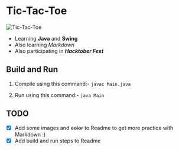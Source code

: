 # Tic-Tac-Toe
![Tic-Tac-Toe](https://upload.wikimedia.org/wikipedia/commons/thumb/3/32/Tic_tac_toe.svg/1200px-Tic_tac_toe.svg.png)
* Learning **Java** and **Swing**
* Also learning *Markdown*
* Also participating in ***Hacktober Fest***

## Build and Run
1. Compile using this command:-
```javac Main.java```

2. Run using this command:-
```java Main```

## TODO
- [x] Add some images and ~~color~~ to Readme to get more practice with Markdown :)
- [x] Add build and run steps to Readme
